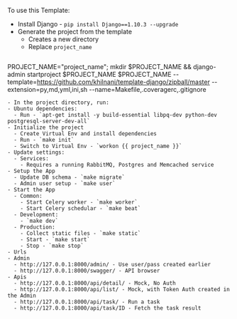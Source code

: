 
To use this Template:

- Install Django - `pip install Django==1.10.3 --upgrade`
- Generate the project from the template
  - Creates a new directory
  - Replace `project_name`
  ```
PROJECT_NAME="project_name"; mkdir $PROJECT_NAME && django-admin startproject $PROJECT_NAME $PROJECT_NAME --template=https://github.com/khilnani/template-django/zipball/master --extension=py,md,yml,ini,sh --name=Makefile,.coveragerc,.gitignore
  ```
- In the project directory, run:
  - Ubuntu dependencies:
    - Run - `apt-get install -y build-essential libpq-dev python-dev postgresql-server-dev-all`
  - Initialize the project
    - Create Virtual Env and install dependencies
    - Run - `make init`
    - Switch to Virtual Env - `workon {{ project_name }}`
  - Update settings:
    - Services:
      - Requires a running RabbitMQ, Postgres and Memcached service
  - Setup the App
    - Update DB schema - `make migrate`
    - Admin user setup - `make user`
  - Start the App
    - Common:
      - Start Celery worker - `make worker`
      - Start Celery schedular - `make beat`
    - Development:
      - `make dev`
    - Production:
      - Collect static files - `make static`
      - Start - `make start`
      - Stop - `make stop`
- Urls
  - Admin
    - http://127.0.0.1:8000/admin/ - Use user/pass created earlier
    - http://127.0.0.1:8000/swagger/ - API browser
  - Apis
    - http://127.0.0.1:8000/api/detail/ - Mock, No Auth
    - http://127.0.0.1:8000/api/list/ - Mock, with Token Auth created in the Admin
    - http://127.0.0.1:8000/api/task/ - Run a task
    - http://127.0.0.1:8000/api/task/ID - Fetch the task result
